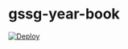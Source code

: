 # gssg-year-book

[![Deploy](https://www.herokucdn.com/deploy/button.svg)](https://dashboard.heroku.com/apps/gss-contact-book/activity)